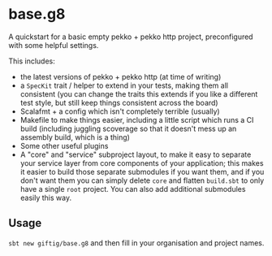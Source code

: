 # base.g8

A quickstart for a basic empty pekko + pekko http project, preconfigured with some helpful settings.

This includes:
  - the latest versions of pekko + pekko http (at time of writing)
  - a `SpecKit` trait / helper to extend in your tests, making them all consistent (you can change the
    traits this extends if you like a different test style, but still keep things consistent across
    the board)
  - Scalafmt + a config which isn't completely terrible (usually)
  - Makefile to make things easier, including a little script which runs a CI build (including juggling
    scoverage so that it doesn't mess up an assembly build, which is a thing)
  - Some other useful plugins
  - A "core" and "service" subproject layout, to make it easy to separate your service layer from core
    components of your application; this makes it easier to build those separate submodules if you want
    them, and if you don't want them you can simply delete `core` and flatten `build.sbt` to only have
    a single `root` project. You can also add additional submodules easily this way.

## Usage

`sbt new giftig/base.g8` and then fill in your organisation and project names.
